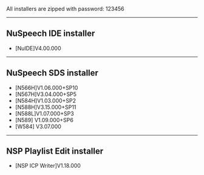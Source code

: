 All installers are zipped with password: 123456

-------------
NuSpeech IDE installer
-------------
- [NuIDE]V4.00.000

-------------
NuSpeech SDS installer
-------------
- [N566H]V1.06.000+SP10
- [N567H]V3.04.000+SP5
- [N584H]V1.03.000+SP2
- [N588H]V3.15.000+SP11
- [N588L]V1.07.000+SP3
- [N589] V1.09.000+SP6
- [W584] V3.07.000

-------------
NSP Playlist Edit installer
-------------
- [NSP ICP Writer]V1.18.000